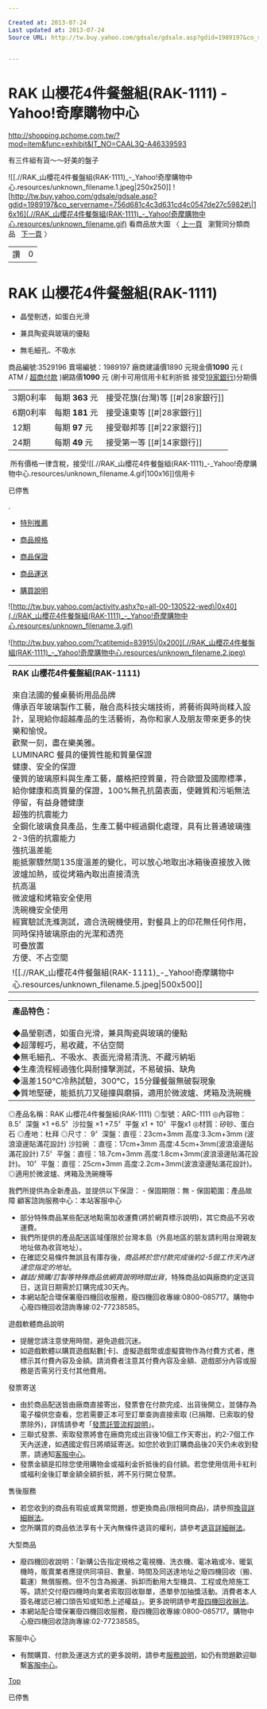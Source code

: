 ```yaml
---

Created at: 2013-07-24
Last updated at: 2013-07-24
Source URL: http://tw.buy.yahoo.com/gdsale/gdsale.asp?gdid=1989197&co_servername=756d681c4c3d631cd4c0547de27c5982


---
```


# RAK 山櫻花4件餐盤組(RAK-1111) - Yahoo!奇摩購物中心


<http://shopping.pchome.com.tw/?mod=item&func=exhibit&IT_NO=CAAL3Q-A46339593>

有三件組有貨～～好美的盤子

![[.//RAK_山櫻花4件餐盤組(RAK-1111)_-_Yahoo!奇摩購物中心.resources/unknown_filename.1.jpeg\|250x250]]
![http://tw.buy.yahoo.com/gdsale/gdsale.asp?gdid=1989197&co_servername=756d681c4c3d631cd4c0547de27c5982#\|16x16](.//RAK_山櫻花4件餐盤組(RAK-1111)_-_Yahoo!奇摩購物中心.resources/unknown_filename.gif) 看商品放大圖
〈 [上一頁](http://tw.buy.yahoo.com/gdsale/gdnext.asp?go=up&gdid=1989197&catitemid=24392)   瀏覽同分類商品   [下一頁](http://tw.buy.yahoo.com/gdsale/gdnext.asp?go=next&gdid=1989197&catitemid=24392) 〉

|     |     |
| --- | --- |
| 讚   | 0   |

# RAK 山櫻花4件餐盤組(RAK-1111)

* 晶瑩剔透，如蛋白光滑

* 兼具陶瓷與玻璃的優點
* 無毛細孔、不吸水

商品編號:3529196 賣場編號：1989197
廠商建議價1890 元現金價**1090** 元 ( ATM / [超商付款](http://tw.buy.yahoo.com/help/helper.asp?p=paystore) )網路價**1090** 元 (刷卡可用信用卡紅利折抵 接受[19家銀行](http://tw.buy.yahoo.com/help/helper.asp?p=redeem_01))分期價

|     |     |     |
| --- | --- | --- |
| 3期0利率 | 每期 **363** 元 | 接受花旗(台灣)等 [[#\|28家銀行]] |
| 6期0利率 | 每期 **181** 元 | 接受遠東等 [[#\|28家銀行]] |
| 12期 | 每期 **97** 元 | 接受聯邦等 [[#\|22家銀行]] |
| 24期 | 每期 **49** 元 | 接受第一等 [[#\|14家銀行]] |

 所有價格一律含稅，接受![[.//RAK_山櫻花4件餐盤組(RAK-1111)_-_Yahoo!奇摩購物中心.resources/unknown_filename.4.gif\|100x16]]信用卡

已停售

.

* [特別推薦](http://tw.buy.yahoo.com/gdsale/gdsale.asp?gdid=1989197&co_servername=756d681c4c3d631cd4c0547de27c5982#)

* [商品規格](http://tw.buy.yahoo.com/gdsale/gdsale.asp?gdid=1989197&co_servername=756d681c4c3d631cd4c0547de27c5982#)
* [商品保證](http://tw.buy.yahoo.com/gdsale/gdsale.asp?gdid=1989197&co_servername=756d681c4c3d631cd4c0547de27c5982#)
* [商品運送](http://tw.buy.yahoo.com/gdsale/gdsale.asp?gdid=1989197&co_servername=756d681c4c3d631cd4c0547de27c5982#)
* [購買說明](http://tw.buy.yahoo.com/gdsale/gdsale.asp?gdid=1989197&co_servername=756d681c4c3d631cd4c0547de27c5982#)

![http://tw.buy.yahoo.com/activity.ashx?p=all-00-130522-wed\|0x40](.//RAK_山櫻花4件餐盤組(RAK-1111)_-_Yahoo!奇摩購物中心.resources/unknown_filename.3.gif)

![http://tw.buy.yahoo.com/?catitemid=83915\|0x200](.//RAK_山櫻花4件餐盤組(RAK-1111)_-_Yahoo!奇摩購物中心.resources/unknown_filename.2.jpeg)

|     |
| --- |
| **RAK 山櫻花4件餐盤組(RAK-1111)** <br><br>來自法國的餐桌藝術用品品牌<br>傳承百年玻璃製作工藝，融合高科技尖端技術，將藝術與時尚糅入設計，呈現給你超越產品的生活藝術，為你和家人及朋友帶來更多的快樂和愉悅。<br>歡聚一刻，盡在樂美雅。<br>LUMINARC 餐具的優質性能和質量保證<br>健康、安全的保證<br>優質的玻璃原料與生產工藝，嚴格把控質量，符合歐盟及國際標準，給你健康和高質量的保證，100%無孔抗菌表面，使雜質和污垢無法停留，有益身體健康<br>超強的抗震能力<br>全鋼化玻璃食具產品，生產工藝中經過鋼化處理，具有比普通玻璃強2-3倍的抗震能力<br>強抗溫差能<br>能抵禦驟然間135度溫差的變化，可以放心地取出冰箱後直接放入微波爐加熱，或從烤箱內取出直接清洗<br>抗高溫<br>微波爐和烤箱安全使用<br>洗碗機安全使用<br>經實驗試洗滌測試，適合洗碗機使用，對餐具上的印花無任何作用，同時保持玻璃原由的光潔和透亮<br>可疊放置<br>方便、不占空間 |
| ![[.//RAK_山櫻花4件餐盤組(RAK-1111)_-_Yahoo!奇摩購物中心.resources/unknown_filename.5.jpeg\\|500x500]] |

|     |
| --- |
|     |
| **產品特色：**<br><br>◆晶瑩剔透，如蛋白光滑，兼具陶瓷與玻璃的優點<br>◆超薄輕巧，易收藏，不佔空間<br>◆無毛細孔、不吸水、表面光滑易清洗、不藏污納垢<br>◆生產流程經過強化與耐撞擊測試，不易破損、缺角<br>◆溫差150℃冷熱試驗，300℃，15分鐘餐盤無破裂現象<br>◆質地堅硬，能抵抗刀叉碰撞與磨損，適用於微波爐、烤箱及洗碗機 |

◎產品名稱：RAK 山櫻花4件餐盤組(RAK-1111) 
◎型號：ARC-1111
◎內容物：8.5〞深盤 ×1 +6.5〞沙拉盤 ×1 +7.5〞平盤 x1 + 10〞平盤x1
◎材質：矽砂、蛋白石
◎產地：杜拜
◎尺寸：
9〞深盤：直徑：23cm+3mm 高度:3.3cm+3mm (波浪滾邊貼滿花設計)
沙拉碗 ：直徑：17cm+3mm 高度:4.5cm+3mm(波浪滾邊貼滿花設計)
7.5〞平盤：直徑：18.7cm+3mm 高度:1.8cm+3mm(波浪滾邊貼滿花設計)。
10〞平盤：直徑：25cm+3mm 高度:2.2cm+3mm(波浪滾邊貼滿花設計)。
◎適用於微波爐、烤箱及洗碗機等

我們所提供為全新產品，並提供以下保證：
\- 保固期限：無
\- 保固範圍：產品故障
顧客諮詢服務中心：本站客服中心

* 部分特殊商品某些配送地點需加收運費(將於網頁標示說明)，其它商品不另收運費。
* 我們所提供的產品配送區域僅限於台灣本島（外島地區的朋友請利用台灣親友地址做為收貨地址）。
* 在確認交易條件無誤且有庫存後，_商品將於您付款完成後約2-5個工作天內送達您指定的地址_。
* _雜誌/預購/訂製等特殊商品依網頁說明時間出貨_，特殊商品如與廠商約定送貨日，送貨日期需於訂購完成30天內。
* 本網站配合環保署廢四機回收服務，廢四機回收專線:0800-085717。購物中心廢四機回收諮詢專線:02-77238585。

遊戲軟體商品說明

* 提醒您請注意使用時間，避免遊戲沉迷。
* 如遊戲軟體以購買遊戲點數\[卡\]、虛擬遊戲幣或虛擬寶物作為付費方式者，應標示其付費內容及金額。請消費者注意其付費內容及金額、遊戲部分內容或服務是否需另行支付其他費用。

發票寄送

* 由於商品配送皆由廠商直接寄出，發票會在付款完成、出貨後開立，並儲存為電子檔供您查看，您若需要正本可至訂單查詢直接索取 (已捐贈、已索取的發票除外)，詳情請參考「[<u>發票託管流程說明</u>](http://tw.buy.yahoo.com/help/helper.asp?p=monday_invotrust)」。
* 三聯式發票、索取發票將會在廠商完成出貨後10個工作天寄出，約2-7個工作天內送達，如遇國定假日將順延寄送。如您於收到訂購商品後20天仍未收到發票，請通知[<u>客服中心</u>](http://tw.buy.yahoo.com/help/helper.asp?p=cs)。
* 發票金額是扣除您使用購物金或福利金折抵後的自付額。若您使用信用卡紅利或福利金後訂單金額全額折抵，將不另行開立發票。

售後服務

* 若您收到的商品有瑕疵或異常問題，想更換商品(限相同商品)，請參照[<u>換貨詳細辦法</u>](http://tw.buy.yahoo.com/help/helper.asp?p=change)。
* 您所購買的商品依法享有十天內無條件退貨的權利，請參考[<u>退貨詳細辦法</u>](http://tw.buy.yahoo.com/help/helper.asp?p=return)。

大型商品

* 廢四機回收說明：「新購公告指定規格之電視機、洗衣機、電冰箱或冷、暖氣機時，販賣業者應提供同項目、數量、時間及同送達地址之廢四機回收（搬、載運）無償服務。但不包含為搬運、拆卸而動用大型機具、工程或危險施工等。請於交付廢四機時向業者索取回收聯單，憑單參加抽獎活動。消費者本人簽名確認已被口頭告知或知悉上述權益」。更多說明請參考[<u>廢四機回收辦法</u>](http://tw.buy.yahoo.com/help/helper.asp?p=recycle)。
* 本網站配合環保署廢四機回收服務，廢四機回收專線:0800-085717。購物中心廢四機回收諮詢專線:02-77238585。

客服中心

* 有關購買、付款及運送方式的更多說明，請參考[<u>服務說明</u>](http://tw.buy.yahoo.com/help/helper.asp)，如仍有問題歡迎聯繫[<u>客服中心</u>](https://tw.buy.yahoo.com/usertool/qrycrm.asp?to_url=qrycrm03&gd_id=1989197)。

[Top](http://tw.buy.yahoo.com/gdsale/gdsale.asp?gdid=1989197&co_servername=756d681c4c3d631cd4c0547de27c5982#)

已停售

